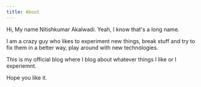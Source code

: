 ```yaml
---
title: About
---
```


Hi, My name Nitishkumar Akalwadi. Yeah, I know that's a long name.

I am a crazy guy who likes to experiment new things, break stuff and try to fix them in a better way, play around with new technologies.

This is my official blog where I blog about whatever things I like or I experiemnt.

Hope you like it.